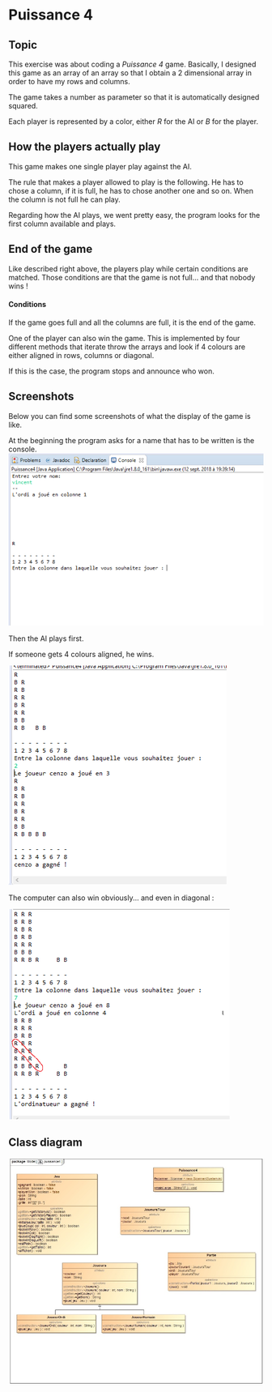 # Puissance 4

## Topic

This exercise was about coding a *Puissance 4* game. Basically, I designed this game as an array of an array so that I obtain a 2 dimensional array in order to have my rows and columns.

The game takes a number as parameter so that it is automatically designed squared.

Each player is represented by a color, either *R* for the AI or *B* for the player.

## How the players actually play 

This game makes one single player play against the AI.

The rule that makes a player allowed to play is the following. He has to chose a column, if it is full, he has to chose another one and so on. When the column is not full he can play.

Regarding how the AI plays, we went pretty easy, the program looks for the first column available and plays.


## End of the game

Like described right above, the players play while certain conditions are matched. Those conditions are that the game is not full... and that nobody wins !

#### Conditions

If the game goes full and all the columns are full, it is the end of the game.

One of the player can also win the game. This is implemented by four different methods that iterate throw the arrays and look if 4 colours are either aligned in rows, columns or diagonal.

If this is the case, the program stops and announce who won.

## Screenshots

Below you can find some screenshots of what the display of the game is like.

At the beginning the program asks for a name that has to be written is the console.
![alt text](screenShots/start.png " ")

Then the AI plays first.

If someone gets 4 colours aligned, he wins.

![alt text](screenShots/end.png " ")

The computer can also win obviously... and even in diagonal :

![alt text](screenShots/otherend.png " ")
## Class diagram

![alt text](puissance4_model.jpg " ")

